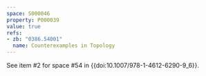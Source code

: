 ```yaml
---
space: S000046
property: P000039
value: true
refs:
- zb: "0386.54001"
  name: Counterexamples in Topology
---
```


See item #2 for space #54 in {{doi:10.1007/978-1-4612-6290-9_6}}.
